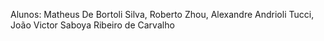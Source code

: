 Alunos: Matheus De Bortoli Silva, Roberto Zhou, Alexandre Andrioli Tucci, João Victor Saboya Ribeiro de Carvalho
